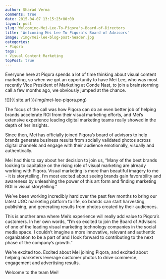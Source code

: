 ```yaml
---
author: Sharad Verma
comments: true
date: 2015-04-07 13:15:23+00:00
layout: post
slug: Welcoming-Mei-Lee-To-Piqora's-Board-of-Directors
title: 'Welcoming Mei Lee To Piqora’s Board of Advisors'
image: /img/mei-lee-blog-post-header.jpg
categories: 
- Piqora
tags:
- Visual Content Marketing
topPost: true
---
```


<span>E</span>veryone here at Piqora spends a lot of time thinking about visual content 
marketing, so when we got an opportunity to have Mei Lee, who was most recently Vice President of Marketing at Conde Nast, 
to join a brainstorming call a few months ago, we obviously jumped at the chance.

![]({{ site.url }}/img/mei-lee-piqora.png)

The focus of the call was how Piqora can do an even better job of helping brands accelerate ROI from their visual marketing efforts, 
and Mei’s extensive experience leading digital marketing teams really showed in the depth of her insights.

Since then, Mei has officially joined Piqora’s board of advisors to help brands generate business results from socially validated 
photos across digital channels and engage with their audience emotionally, visually and authentically.

Mei had this to say about her decision to join us, “Many of the best brands looking to capitalize on the rising role of visual marketing 
are already working with Piqora. Visual marketing is more than beautiful imagery to me - it is storytelling. I’m most excited about seeing 
brands gain favorability and awareness by unleashing the power of this art form and finding marketing ROI in visual storytelling.”

We’ve been working incredibly hard over the past few months to bring our latest UGC marketing platform to life, so brands can start harvesting, 
publishing, and generating results from photos created by their audiences.

This is another area where Mei’s experience will really add value to Piqora’s customers. In her own words, “I’m so excited to join the Board of Advisors 
of one of the leading visual marketing technology companies in the social media space. I couldn’t imagine a more innovative, relevant and authentic organization 
to be a part of and I look forward to contributing to the next phase of the company’s growth.”

We’re excited too. Excited about Mei joining Piqora, and excited about helping marketers leverage customer photos to drive commerce, engagement and advertising results.

Welcome to the team Mei!


